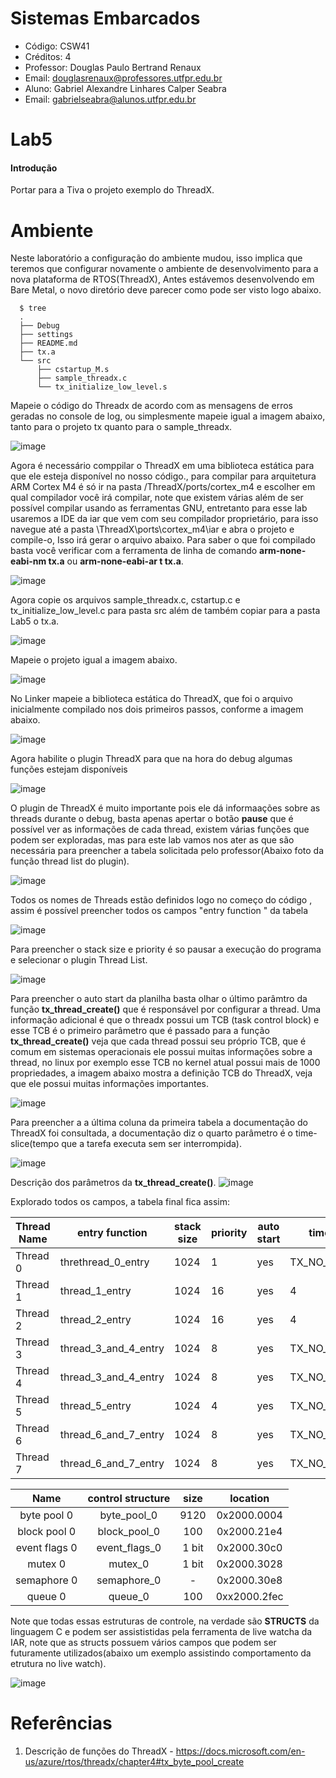 # Sistemas Embarcados
- Código: CSW41
- Créditos: 4
- Professor: Douglas Paulo Bertrand Renaux
- Email: douglasrenaux@professores.utfpr.edu.br
- Aluno: Gabriel Alexandre Linhares Calper Seabra
- Email: gabrielseabra@alunos.utfpr.edu.br


# Lab5

#### Introdução
Portar para a Tiva o projeto exemplo do ThreadX.
# Ambiente

Neste laboratório a configuração do ambiente mudou, isso implica que teremos que configurar novamente o ambiente de desenvolvimento para a nova plataforma de RTOS(ThreadX), Antes estávemos desenvolvendo em Bare Metal, o novo diretório deve parecer como pode ser visto logo abaixo.
```shell
  $ tree
  .
  ├── Debug
  ├── settings
  ├── README.md
  ├── tx.a
  └── src
      ├── cstartup_M.s
      ├── sample_threadx.c
      └── tx_initialize_low_level.s
```

Mapeie o código do Threadx de acordo com as mensagens de erros geradas no console de log, ou simplesmente mapeie igual a imagem abaixo, tanto para o projeto tx quanto para o sample_threadx.

![image](https://user-images.githubusercontent.com/48101913/143146428-c57d46d5-eaee-470c-ac13-c1a0bc2319c1.png)


Agora é necessário comppilar o ThreadX em uma biblioteca estática para que ele esteja disponível no nosso código., para compilar para arquitetura ARM Cortex M4 é só ir na pasta /ThreadX/ports/cortex_m4 e escolher em qual compilador você irá compilar, note que existem várias além de ser possível compilar usando as ferramentas GNU, entretanto para esse lab usaremos a IDE da iar que vem com seu compilador proprietário, para isso navegue até a pasta \ThreadX\ports\cortex_m4\iar e abra o projeto e compile-o, Isso irá gerar o arquivo abaixo. Para saber o que foi compilado basta você verificar com a ferramenta de linha de comando **arm-none-eabi-nm tx.a** ou **arm-none-eabi-ar t tx.a**.

![image](https://user-images.githubusercontent.com/48101913/143145717-07d7a922-875b-493d-b501-7d99f3ba918f.png)

Agora copie os arquivos sample_threadx.c, cstartup.c e tx_initialize_low_level.c para pasta src além de também copiar para a pasta Lab5 o tx.a.

![image](https://user-images.githubusercontent.com/48101913/143147874-acf8689c-f19f-4d3a-81d7-27a5e37a0e3f.png)


Mapeie o projeto igual a imagem abaixo.

![image](https://user-images.githubusercontent.com/48101913/143148117-32c4d4ce-702b-4bd2-a6ec-1f3ab8f98840.png)

No Linker mapeie a biblioteca estática do ThreadX, que foi o arquivo inicialmente compilado nos dois primeiros passos, conforme a imagem abaixo.

![image](https://user-images.githubusercontent.com/48101913/143148369-d688d0d5-b40c-49ad-aa00-d49e5b2d2f43.png)

Agora habilite o plugin ThreadX para que na hora do debug algumas funções estejam disponíveis

![image](https://user-images.githubusercontent.com/48101913/143149282-24a67bc4-fecf-4bea-885c-a122021687eb.png)

O plugin de ThreadX é muito importante pois ele dá informaações sobre as threads durante o debug, basta apenas apertar o botão **pause** que é possível ver as informações de cada thread, existem várias funções que podem ser exploradas, mas para este lab vamos nos ater as que são necessária para preencher a tabela solicitada pelo professor(Abaixo foto da função thread list do plugin).

![image](https://user-images.githubusercontent.com/48101913/143153919-001d8277-913d-4be9-8233-3e52f0dedee5.png)

Todos os nomes de Threads estão definidos logo no começo do código , assim é possível preencher todos os campos "entry function " da tabela

![image](https://user-images.githubusercontent.com/48101913/143154331-84211292-44be-41b8-bd7b-900f863f793d.png)

Para preencher o stack size e priority é so pausar a execução do programa e selecionar o plugin Thread List.

![image](https://user-images.githubusercontent.com/48101913/143154692-0404c5ba-5122-45f7-a2eb-c02b719b6cc7.png)

Para preencher o auto start da planilha basta olhar o último parâmtro da função **tx_thread_create()** que é responsável por configurar a thread. Uma informação adicional é que o threadx possui um TCB (task control block) e esse TCB é o primeiro parâmetro que é passado para a função **tx_thread_create()** veja que cada thread possui seu próprio TCB, que é comum em sistemas operacionais ele possui muitas informações sobre a thread, no linux por exemplo esse TCB no kernel atual possui mais de 1000 propriedades, a imagem abaixo mostra a definição TCB do ThreadX, veja que ele possui muitas informações importantes.

![image](https://user-images.githubusercontent.com/48101913/143163575-fc62b32e-4031-4ed0-95b7-cd85ed9e8a90.png)

Para preencher a a última coluna da primeira tabela a documentação do ThreadX foi consultada, a documentação diz o quarto parâmetro é o time-slice(tempo que a tarefa executa sem ser interrompida).

![image](https://user-images.githubusercontent.com/48101913/143167449-805113a8-71f7-4376-9c32-f160f3218f04.png)

Descrição dos parâmetros da **tx_thread_create()**.
![image](https://user-images.githubusercontent.com/48101913/143167625-1c9fecad-c522-4001-a2b3-b7d40519220c.png)



Explorado todos os campos, a tabela final fica assim:

| Thread Name 	| entry function       	| stack size 	| priority 	| auto start 	| time slicing     	|
|-------------	|----------------------	|------------	|----------	|------------	|------------------	|
| Thread 0    	| threthread_0_entry   	| 1024       	| 1        	| yes        	| TX_NO_TIME_SLICE 	|
| Thread 1    	| thread_1_entry       	| 1024       	| 16       	| yes        	| 4                	|
| Thread 2    	| thread_2_entry       	| 1024       	| 16       	| yes        	| 4                	|
| Thread 3    	| thread_3_and_4_entry 	| 1024       	| 8        	| yes        	| TX_NO_TIME_SLICE 	|
| Thread 4    	| thread_3_and_4_entry 	| 1024       	| 8        	| yes        	| TX_NO_TIME_SLICE 	|
| Thread 5    	| thread_5_entry       	| 1024       	| 4        	| yes        	| TX_NO_TIME_SLICE 	|
| Thread 6    	| thread_6_and_7_entry 	| 1024       	| 8        	| yes        	| TX_NO_TIME_SLICE 	|
| Thread 7    	| thread_6_and_7_entry 	| 1024       	| 8        	| yes        	| TX_NO_TIME_SLICE 	|

|      Name     	| control structure 	| size 	|   location   	|
|:-------------:	|:-----------------:	|:----:	|:------------:	|
|  byte pool 0  	|    byte_pool_0    	| 9120 	|  0x2000.0004 	|
|  block pool 0 	|    block_pool_0   	|  100 	|  0x2000.21e4 	|
| event flags 0 	|   event_flags_0   	|  1 bit|  0x2000.30c0 	|
|    mutex 0    	|      mutex_0      	|  1 bit|  0x2000.3028 	|
|  semaphore 0  	|    semaphore_0    	|   -  	|  0x2000.30e8 	|
|    queue 0    	|      queue_0      	|  100 	| 0xx2000.2fec 	|



Note que todas essas estruturas de controle, na verdade são **STRUCTS** da linguagem C e podem ser assististidas pela ferramenta de live watcha da IAR, note que as structs possuem vários campos que podem ser futuramente utilizados(abaixo um exemplo assistindo comportamento da etrutura no live watch).

![image](https://user-images.githubusercontent.com/48101913/143171778-72935d01-db2c-4a3c-aa74-7c1c527ebfb8.png)



# Referências

1.  Descrição de funções do ThreadX - https://docs.microsoft.com/en-us/azure/rtos/threadx/chapter4#tx_byte_pool_create


